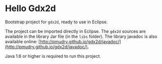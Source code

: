 # Hello Gdx2d

Bootstrap project for `gdx2d`, ready to use in Eclipse.

The project can be imported directly in Eclipse. The `gdx2d` sources are available in the library Jar file (in the `libs` folder). The library javadoc is also available online: [http://pmudry.github.io/gdx2d/javadoc/](http://pmudry.github.io/gdx2d/javadoc/).

Java 1.6 or higher is required to run this project.

